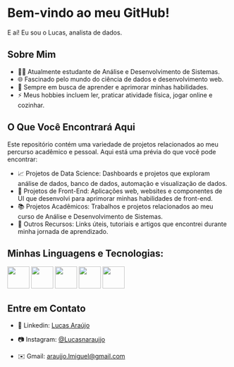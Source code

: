 # Bem-vindo ao meu GitHub!

E aí! Eu sou o Lucas, analista de dados.

## Sobre Mim

- 👨‍💻 Atualmente estudante de Análise e Desenvolvimento de Sistemas.
- 🌐 Fascinado pelo mundo do ciência de dados e desenvolvimento web.
- 🚀 Sempre em busca de aprender e aprimorar minhas habilidades.
- ⚡ Meus hobbies incluem ler, praticar atividade física, jogar online e cozinhar.

## O Que Você Encontrará Aqui

Este repositório contém uma variedade de projetos relacionados ao meu percurso acadêmico e pessoal. Aqui está uma prévia do que você pode encontrar:

- 📈 Projetos de Data Science: Dashboards e projetos que exploram análise de dados, banco de dados, automação e visualização de dados.
- 🌟 Projetos de Front-End: Aplicações web, websites e componentes de UI que desenvolvi para aprimorar minhas habilidades de front-end.
- 📚 Projetos Acadêmicos: Trabalhos e projetos relacionados ao meu curso de Análise e Desenvolvimento de Sistemas.
- 🔗 Outros Recursos: Links úteis, tutoriais e artigos que encontrei durante minha jornada de aprendizado.

## Minhas Linguagens e Tecnologias:

<div style = "display:inline">

<img width='50' height='50' src="https://cdn.jsdelivr.net/gh/devicons/devicon/icons/python/python-original.svg" />

<img width='50' height='50' src="https://cdn.jsdelivr.net/gh/devicons/devicon/icons/mysql/mysql-original.svg" />

<img width='50' height='50' src="https://cdn.jsdelivr.net/gh/devicons/devicon/icons/html5/html5-original.svg" />

<img width='50' height='50' src="https://cdn.jsdelivr.net/gh/devicons/devicon/icons/css3/css3-original.svg" />

<img width='50' height='50' src="https://cdn.jsdelivr.net/gh/devicons/devicon/icons/javascript/javascript-original.svg" />

</div>

## Entre em Contato 

- 💼 Linkedin: [Lucas Araújo](https://www.linkedin.com/in/lucas-ara%C3%BAjo-1ab73526b?utm_source=share&utm_campaign=share_via&utm_content=profile&utm_medium=ios_app)

- 📷 Instagram: [@Lucasnaraujjo](https://instagram.com/lucasnaraujoo?igshid=NGVhN2U2NjQ0Yg%3D%3D&utm_source=qr)

- ✉️ Gmail: araujjo.lmiguel@gmail.com


<!--
**LucasAraujjo/LucasAraujjo** is a ✨ _special_ ✨ repository because its `README.md` (this file) appears on your GitHub profile.

Here are some ideas to get you started:

- 🔭 I’m currently working on ...
- 🌱 I’m currently learning ...
- 👯 I’m looking to collaborate on ...
- 🤔 I’m looking for help with ...
- 💬 Ask me about ...
- 📫 How to reach me: ...
- 😄 Pronouns: ...
- ⚡ Fun fact: ...
-->
